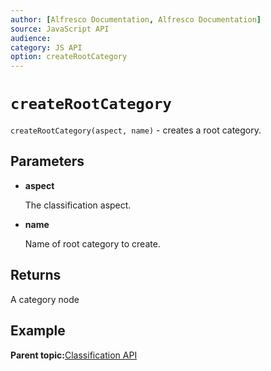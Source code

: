 ```yaml
---
author: [Alfresco Documentation, Alfresco Documentation]
source: JavaScript API
audience: 
category: JS API
option: createRootCategory
---
```


# `createRootCategory`

`createRootCategory(aspect, name)` - creates a root category.

## Parameters

-   **aspect**

    The classification aspect.

-   **name**

    Name of root category to create.


## Returns

A category node

## Example

**Parent topic:**[Classification API](../references/API-JS-Classification.md)

